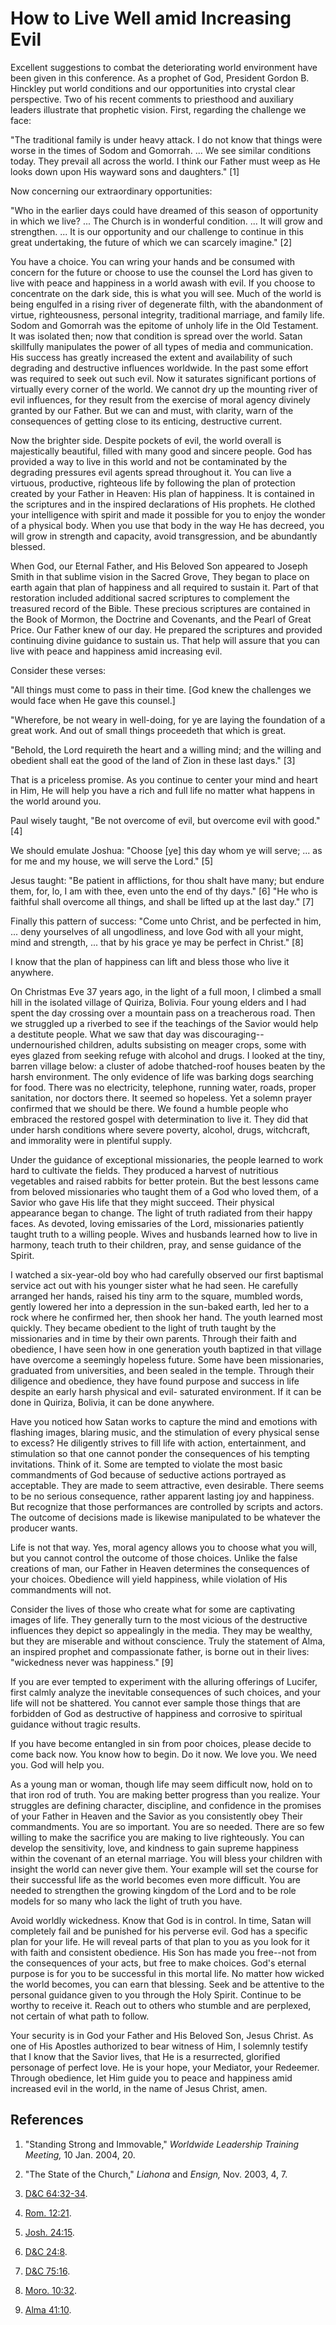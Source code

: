 # How to Live Well amid Increasing Evil

Excellent suggestions to combat the deteriorating world environment have been
given in this conference. As a prophet of God, President Gordon B. Hinckley
put world conditions and our opportunities into crystal clear perspective. Two
of his recent comments to priesthood and auxiliary leaders illustrate that
prophetic vision. First, regarding the challenge we face:

"The traditional family is under heavy attack. I do not know that things were
worse in the times of Sodom and Gomorrah. ... We see similar conditions today.
They prevail all across the world. I think our Father must weep as He looks
down upon His wayward sons and daughters." [1]

Now concerning our extraordinary opportunities:

"Who in the earlier days could have dreamed of this season of opportunity in
which we live? ... The Church is in wonderful condition. ... It will grow and
strengthen. ... It is our opportunity and our challenge to continue in this
great undertaking, the future of which we can scarcely imagine." [2]

You have a choice. You can wring your hands and be consumed with concern for
the future or choose to use the counsel the Lord has given to live with peace
and happiness in a world awash with evil. If you choose to concentrate on the
dark side, this is what you will see. Much of the world is being engulfed in a
rising river of degenerate filth, with the abandonment of virtue,
righteousness, personal integrity, traditional marriage, and family life.
Sodom and Gomorrah was the epitome of unholy life in the Old Testament. It was
isolated then; now that condition is spread over the world. Satan skillfully
manipulates the power of all types of media and communication. His success has
greatly increased the extent and availability of such degrading and
destructive influences worldwide. In the past some effort was required to seek
out such evil. Now it saturates significant portions of virtually every corner
of the world. We cannot dry up the mounting river of evil influences, for they
result from the exercise of moral agency divinely granted by our Father. But
we can and must, with clarity, warn of the consequences of getting close to
its enticing, destructive current.

Now the brighter side. Despite pockets of evil, the world overall is
majestically beautiful, filled with many good and sincere people. God has
provided a way to live in this world and not be contaminated by the degrading
pressures evil agents spread throughout it. You can live a virtuous,
productive, righteous life by following the plan of protection created by your
Father in Heaven: His plan of happiness. It is contained in the scriptures and
in the inspired declarations of His prophets. He clothed your intelligence
with spirit and made it possible for you to enjoy the wonder of a physical
body. When you use that body in the way He has decreed, you will grow in
strength and capacity, avoid transgression, and be abundantly blessed.

When God, our Eternal Father, and His Beloved Son appeared to Joseph Smith in
that sublime vision in the Sacred Grove, They began to place on earth again
that plan of happiness and all required to sustain it. Part of that
restoration included additional sacred scriptures to complement the treasured
record of the Bible. These precious scriptures are contained in the Book of
Mormon, the Doctrine and Covenants, and the Pearl of Great Price. Our Father
knew of our day. He prepared the scriptures and provided continuing divine
guidance to sustain us. That help will assure that you can live with peace and
happiness amid increasing evil.

Consider these verses:

"All things must come to pass in their time. [God knew the challenges we would
face when He gave this counsel.]

"Wherefore, be not weary in well-doing, for ye are laying the foundation of a
great work. And out of small things proceedeth that which is great.

"Behold, the Lord requireth the heart and a willing mind; and the willing and
obedient shall eat the good of the land of Zion in these last days." [3]

That is a priceless promise. As you continue to center your mind and heart in
Him, He will help you have a rich and full life no matter what happens in the
world around you.

Paul wisely taught, "Be not overcome of evil, but overcome evil with good."
[4]

We should emulate Joshua: "Choose [ye] this day whom ye will serve; ... as for
me and my house, we will serve the Lord." [5]

Jesus taught: "Be patient in afflictions, for thou shalt have many; but endure
them, for, lo, I am with thee, even unto the end of thy days." [6]  "He who is
faithful shall overcome all things, and shall be lifted up at the last day."
[7]

Finally this pattern of success: "Come unto Christ, and be perfected in him, ...
deny yourselves of all ungodliness, and love God with all your might, mind and
strength, ... that by his grace ye may be perfect in Christ." [8]

I know that the plan of happiness can lift and bless those who live it
anywhere.

On Christmas Eve 37 years ago, in the light of a full moon, I climbed a small
hill in the isolated village of Quiriza, Bolivia. Four young elders and I had
spent the day crossing over a mountain pass on a treacherous road. Then we
struggled up a riverbed to see if the teachings of the Savior would help a
destitute people. What we saw that day was discouraging--undernourished
children, adults subsisting on meager crops, some with eyes glazed from
seeking refuge with alcohol and drugs. I looked at the tiny, barren village
below: a cluster of adobe thatched-roof houses beaten by the harsh
environment. The only evidence of life was barking dogs searching for food.
There was no electricity, telephone, running water, roads, proper sanitation,
nor doctors there. It seemed so hopeless. Yet a solemn prayer confirmed that
we should be there. We found a humble people who embraced the restored gospel
with determination to live it. They did that under harsh conditions where
severe poverty, alcohol, drugs, witchcraft, and immorality were in plentiful
supply.

Under the guidance of exceptional missionaries, the people learned to work
hard to cultivate the fields. They produced a harvest of nutritious vegetables
and raised rabbits for better protein. But the best lessons came from beloved
missionaries who taught them of a God who loved them, of a Savior who gave His
life that they might succeed. Their physical appearance began to change. The
light of truth radiated from their happy faces. As devoted, loving emissaries
of the Lord, missionaries patiently taught truth to a willing people. Wives
and husbands learned how to live in harmony, teach truth to their children,
pray, and sense guidance of the Spirit.

I watched a six-year-old boy who had carefully observed our first baptismal
service act out with his younger sister what he had seen. He carefully
arranged her hands, raised his tiny arm to the square, mumbled words, gently
lowered her into a depression in the sun-baked earth, led her to a rock where
he confirmed her, then shook her hand. The youth learned most quickly. They
became obedient to the light of truth taught by the missionaries and in time
by their own parents. Through their faith and obedience, I have seen how in
one generation youth baptized in that village have overcome a seemingly
hopeless future. Some have been missionaries, graduated from universities, and
been sealed in the temple. Through their diligence and obedience, they have
found purpose and success in life despite an early harsh physical and evil-
saturated environment. If it can be done in Quiriza, Bolivia, it can be done
anywhere.

Have you noticed how Satan works to capture the mind and emotions with
flashing images, blaring music, and the stimulation of every physical sense to
excess? He diligently strives to fill life with action, entertainment, and
stimulation so that one cannot ponder the consequences of his tempting
invitations. Think of it. Some are tempted to violate the most basic
commandments of God because of seductive actions portrayed as acceptable. They
are made to seem attractive, even desirable. There seems to be no serious
consequence, rather apparent lasting joy and happiness. But recognize that
those performances are controlled by scripts and actors. The outcome of
decisions made is likewise manipulated to be whatever the producer wants.

Life is not that way. Yes, moral agency allows you to choose what you will,
but you cannot control the outcome of those choices. Unlike the false
creations of man, our Father in Heaven determines the consequences of your
choices. Obedience will yield happiness, while violation of His commandments
will not.

Consider the lives of those who create what for some are captivating images of
life. They generally turn to the most vicious of the destructive influences
they depict so appealingly in the media. They may be wealthy, but they are
miserable and without conscience. Truly the statement of Alma, an inspired
prophet and compassionate father, is borne out in their lives: "wickedness
never was happiness." [9]

If you are ever tempted to experiment with the alluring offerings of Lucifer,
first calmly analyze the inevitable consequences of such choices, and your
life will not be shattered. You cannot ever sample those things that are
forbidden of God as destructive of happiness and corrosive to spiritual
guidance without tragic results.

If you have become entangled in sin from poor choices, please decide to come
back now. You know how to begin. Do it now. We love you. We need you. God will
help you.

As a young man or woman, though life may seem difficult now, hold on to that
iron rod of truth. You are making better progress than you realize. Your
struggles are defining character, discipline, and confidence in the promises
of your Father in Heaven and the Savior as you consistently obey Their
commandments. You are so important. You are so needed. There are so few
willing to make the sacrifice you are making to live righteously. You can
develop the sensitivity, love, and kindness to gain supreme happiness within
the covenant of an eternal marriage. You will bless your children with insight
the world can never give them. Your example will set the course for their
successful life as the world becomes even more difficult. You are needed to
strengthen the growing kingdom of the Lord and to be role models for so many
who lack the light of truth you have.

Avoid worldly wickedness. Know that God is in control. In time, Satan will
completely fail and be punished for his perverse evil. God has a specific plan
for your life. He will reveal parts of that plan to you as you look for it
with faith and consistent obedience. His Son has made you free--not from the
consequences of your acts, but free to make choices. God's eternal purpose is
for you to be successful in this mortal life. No matter how wicked the world
becomes, you can earn that blessing. Seek and be attentive to the personal
guidance given to you through the Holy Spirit. Continue to be worthy to
receive it. Reach out to others who stumble and are perplexed, not certain of
what path to follow.

Your security is in God your Father and His Beloved Son, Jesus Christ. As one
of His Apostles authorized to bear witness of Him, I solemnly testify that I
know that the Savior lives, that He is a resurrected, glorified personage of
perfect love. He is your hope, your Mediator, your Redeemer. Through
obedience, let Him guide you to peace and happiness amid increased evil in the
world, in the name of Jesus Christ, amen.

## References

  1.  "Standing Strong and Immovable," _Worldwide Leadership Training Meeting,_ 10 Jan. 2004, 20.

  2.  "The State of the Church," _Liahona_ and _Ensign,_ Nov. 2003, 4, 7.

  3.   [D&amp;C 64:32-34](https://www.lds.org/scriptures/dc-testament/dc/64.32-34?lang=eng#31).

  4.   [Rom. 12:21](https://www.lds.org/scriptures/nt/rom/12.21?lang=eng#20).

  5.   [Josh. 24:15](https://www.lds.org/scriptures/ot/josh/24.15?lang=eng#14).

  6.   [D&amp;C 24:8](https://www.lds.org/scriptures/dc-testament/dc/24.8?lang=eng#7).

  7.   [D&amp;C 75:16](https://www.lds.org/scriptures/dc-testament/dc/75.16?lang=eng#15).

  8.   [Moro. 10:32](https://www.lds.org/scriptures/bofm/moro/10.32?lang=eng#31).

  9.   [Alma 41:10](https://www.lds.org/scriptures/bofm/alma/41.10?lang=eng#9).

